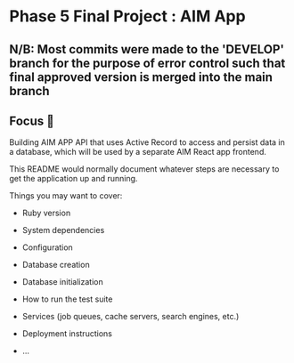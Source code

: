# Phase 5 Final Project : AIM App

## N/B: Most commits were made to the 'DEVELOP' branch for the purpose of error control such that final approved version is merged into the main branch

## Focus 🎯
Building AIM APP API that uses Active Record to access and persist data in a database, which will be used by a separate AIM React app frontend.

This README would normally document whatever steps are necessary to get the
application up and running.

Things you may want to cover:

* Ruby version

* System dependencies

* Configuration

* Database creation

* Database initialization

* How to run the test suite

* Services (job queues, cache servers, search engines, etc.)

* Deployment instructions

* ...
